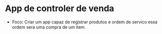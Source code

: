 # App de controler de venda

- Foco: Criar um app capaz de registrar produtos e ordem de servico essa ordem sera uma compra de um item.

